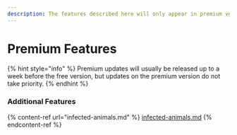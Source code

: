 ```yaml
---
description: The features described here will only appear in premium versions of the game.
---
```


# Premium Features

{% hint style="info" %}
Premium updates will usually be released up to a week before the free version, but updates on the premium version do not take priority.
{% endhint %}

### Additional Features

{% content-ref url="infected-animals.md" %}
[infected-animals.md](infected-animals.md)
{% endcontent-ref %}

